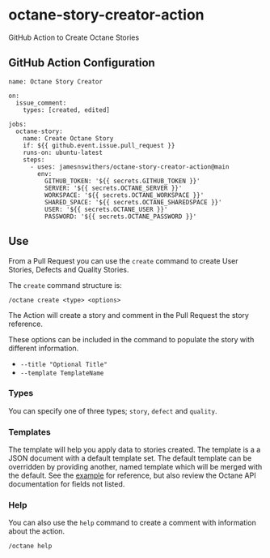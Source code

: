 # octane-story-creator-action
 GitHub Action to Create Octane Stories

## GitHub Action Configuration

```
name: Octane Story Creator

on:
  issue_comment:
    types: [created, edited]

jobs:
  octane-story:
    name: Create Octane Story
    if: ${{ github.event.issue.pull_request }}
    runs-on: ubuntu-latest
    steps:
      - uses: jamesnswithers/octane-story-creator-action@main
        env:
          GITHUB_TOKEN: '${{ secrets.GITHUB_TOKEN }}'
          SERVER: '${{ secrets.OCTANE_SERVER }}'
          WORKSPACE: '${{ secrets.OCTANE_WORKSPACE }}'
          SHARED_SPACE: '${{ secrets.OCTANE_SHAREDSPACE }}'
          USER: '${{ secrets.OCTANE_USER }}'
          PASSWORD: '${{ secrets.OCTANE_PASSWORD }}'
```

## Use
From a Pull Request you can use the `create` command to create User Stories, Defects and Quality Stories.

The `create` command structure is:

```
/octane create <type> <options>
```

The Action will create a story and comment in the Pull Request the story reference.

These options can be included in the command to populate the story with different information.

- `--title "Optional Title"`
- `--template TemplateName`

### Types
You can specify one of three types; `story`, `defect` and `quality`.

### Templates

The template will help you apply data to stories created. The template is a a JSON document with a default template set. The default template can be overridden by providing another, named template which will be merged with the default. See the [example](https://github.com/jamesnswithers/octane-story-creator-action/blob/main/src/main.ts) for reference, but also review the Octane API documentation for fields not listed.

### Help

You can also use the `help` command to create a comment with information about the action.

```
/octane help
```